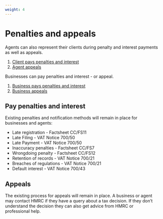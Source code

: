 ```yaml
---
weight: 4
---
```


# Penalties and appeals

Agents can also represent their clients during penalty and interest payments as well as appeals.

1. [Client pays penalties and interest](#pay-penalties-and-interest)
2. [Agent appeals](#appeals)

Businesses can pay penalties and interest - or appeal.

1. [Business pays penalties and interest](#pay-penalties-and-interest)
2. [Business appeals](#appeals)

## Pay penalties and interest

Existing penalties and notification methods will remain in place for businesses and agents:

  * Late registration - Factsheet CC/FS11
  * Late Filing - VAT Notice 700/50
  * Late Payment - VAT Notice 700/50
  * Inaccuracy penalties - Factsheet CC/FS7
  * Wrongdoing penalty - Factsheet CC/FS12
  * Retention of records - VAT Notice 700/21
  * Breaches of regulations - VAT Notice 700/21
  * Default interest - VAT Notice 700/43

## Appeals

The existing process for appeals will remain in place. A business or agent may contact HMRC if they have a query about a tax decision. If they don’t understand the decision they can also get advice from HMRC or professional help.

